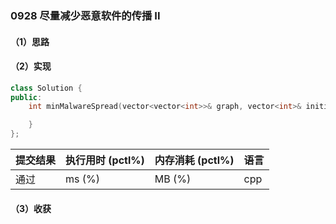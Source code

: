 ### 0928 尽量减少恶意软件的传播 II

#### （1）思路

#### （2）实现

```cpp
class Solution {
public:
    int minMalwareSpread(vector<vector<int>>& graph, vector<int>& initial) {

    }
};
```

| 提交结果 | 执行用时 (pctl%) | 内存消耗 (pctl%) | 语言 |
|:---------|:-----------------|:-----------------|:-----|
| 通过     |  ms (%)   |  MB (%)  | cpp  |

#### （3）收获
